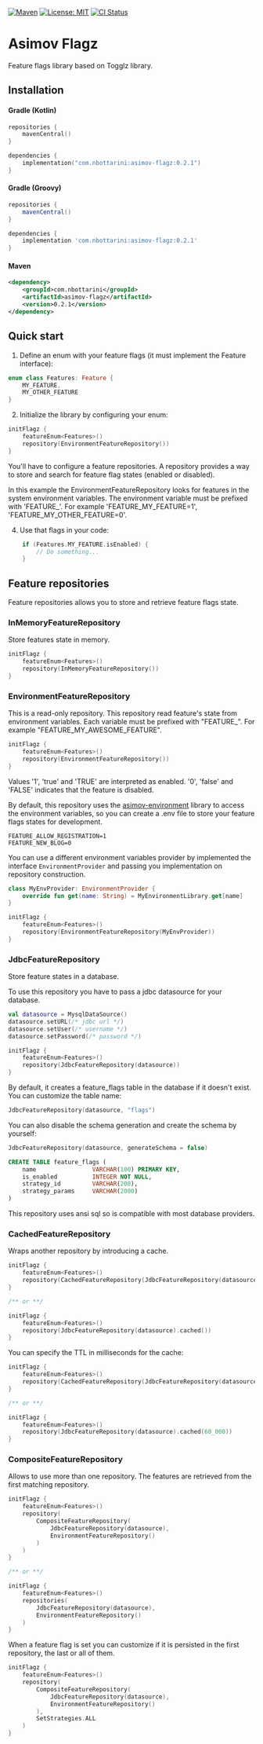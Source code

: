 [![Maven](https://img.shields.io/maven-central/v/com.nbottarini/asimov-flagz.svg)](https://search.maven.org/#search%7Cgav%7C1%7Cg%3A%22com.nbottarini%22%20AND%20a%3A%22asimov-flagz%22)
[![License: MIT](https://img.shields.io/badge/License-MIT-yellow.svg)](https://opensource.org/licenses/MIT)
[![CI Status](https://github.com/nbottarini/asimov-flagz-kt/actions/workflows/gradle.yml/badge.svg?branch=main)](https://github.com/nbottarini/asimov-flagz-kt/actions?query=branch%3Amain+workflow%3Aci)

# Asimov Flagz
Feature flags library based on Togglz library.

## Installation

#### Gradle (Kotlin)

```kotlin
repositories {
    mavenCentral()
}

dependencies {
    implementation("com.nbottarini:asimov-flagz:0.2.1")
}
```

#### Gradle (Groovy)

```groovy
repositories {
    mavenCentral()
}

dependencies {
    implementation 'com.nbottarini:asimov-flagz:0.2.1'
}
```

#### Maven

```xml
<dependency>
    <groupId>com.nbottarini</groupId>
    <artifactId>asimov-flagz</artifactId>
    <version>0.2.1</version>
</dependency>
```

## Quick start

1) Define an enum with your feature flags (it must implement the Feature interface):
```kotlin
enum class Features: Feature {
    MY_FEATURE,
    MY_OTHER_FEATURE
}
```

2) Initialize the library by configuring your enum:
```kotlin
initFlagz {
    featureEnum<Features>()
    repository(EnvironmentFeatureRepository())
}
```
You'll have to configure a feature repositories. A repository provides a way to store and search for
feature flag states (enabled or disabled).

In this example the EnvironmentFeatureRepository looks for features in the system environment variables. The environment
variable must be prefixed with 'FEATURE_'. For example 'FEATURE_MY_FEATURE=1', 'FEATURE_MY_OTHER_FEATURE=0'.

4) Use that flags in your code:
```kotlin
    if (Features.MY_FEATURE.isEnabled) {
        // Do something...
    }
```

## Feature repositories

Feature repositories allows you to store and retrieve feature flags state.

### InMemoryFeatureRepository

Store features state in memory.

```kotlin
initFlagz {
    featureEnum<Features>()
    repository(InMemoryFeatureRepository())
}
```

### EnvironmentFeatureRepository

This is a read-only repository. This repository read feature's state from environment variables. Each variable must be
prefixed with "FEATURE_". For example "FEATURE_MY_AWESOME_FEATURE".

```kotlin
initFlagz {
    featureEnum<Features>()
    repository(EnvironmentFeatureRepository())
}
```

Values '1', 'true' and 'TRUE' are interpreted as enabled. '0', 'false' and 'FALSE' indicates that the feature is disabled.

By default, this repository uses the [asimov-environment](https://github.com/nbottarini/asimov-environment-kt) library to 
access the environment variables, so you can create a .env file to store your feature flags states for development.

```dotenv
FEATURE_ALLOW_REGISTRATION=1
FEATURE_NEW_BLOG=0
```

You can use a different environment variables provider by implemented the interface `EnvironmentProvider` and passing you 
implementation on repository construction.
```kotlin
class MyEnvProvider: EnvironmentProvider {
    override fun get(name: String) = MyEnvironmentLibrary.get[name]
}

initFlagz {
    featureEnum<Features>()
    repository(EnvironmentFeatureRepository(MyEnvProvider))
}
```

### JdbcFeatureRepository

Store feature states in a database.

To use this repository you have to pass a jdbc datasource for your database.

```kotlin
val datasource = MysqlDataSource()
datasource.setURL(/* jdbc url */)
datasource.setUser(/* username */)
datasource.setPassword(/* password */)

initFlagz {
    featureEnum<Features>()
    repository(JdbcFeatureRepository(datasource))
}
```

By default, it creates a feature_flags table in the database if it doesn't exist.
You can customize the table name:
```kotlin
JdbcFeatureRepository(datasource, "flags")
```

You can also disable the schema generation and create the schema by yourself:
```kotlin
JdbcFeatureRepository(datasource, generateSchema = false)
```

```sql
CREATE TABLE feature_flags (
    name                VARCHAR(100) PRIMARY KEY,
    is_enabled          INTEGER NOT NULL,
    strategy_id         VARCHAR(200),
    strategy_params     VARCHAR(2000)
)
```

This repository uses ansi sql so is compatible with most database providers.

### CachedFeatureRepository

Wraps another repository by introducing a cache.
```kotlin
initFlagz {
    featureEnum<Features>()
    repository(CachedFeatureRepository(JdbcFeatureRepository(datasource)))
}

/** or **/

initFlagz {
    featureEnum<Features>()
    repository(JdbcFeatureRepository(datasource).cached())
}
```

You can specify the TTL in milliseconds for the cache:
```kotlin
initFlagz {
    featureEnum<Features>()
    repository(CachedFeatureRepository(JdbcFeatureRepository(datasource), 60_000))
}

/** or **/

initFlagz {
    featureEnum<Features>()
    repository(JdbcFeatureRepository(datasource).cached(60_000))
}
```

### CompositeFeatureRepository

Allows to use more than one repository. The features are retrieved from the first matching repository. 

```kotlin
initFlagz {
    featureEnum<Features>()
    repository(
        CompositeFeatureRepository(
            JdbcFeatureRepository(datasource),
            EnvironmentFeatureRepository()
        )
    )
}

/** or **/

initFlagz {
    featureEnum<Features>()
    repositories(
        JdbcFeatureRepository(datasource),
        EnvironmentFeatureRepository()
    )
}
```
When a feature flag is set you can customize if it is persisted in the first repository, the last or all of them.

```kotlin
initFlagz {
    featureEnum<Features>()
    repository(
        CompositeFeatureRepository(
            JdbcFeatureRepository(datasource),
            EnvironmentFeatureRepository()
        ),
        SetStrategies.ALL
    )
}
```
